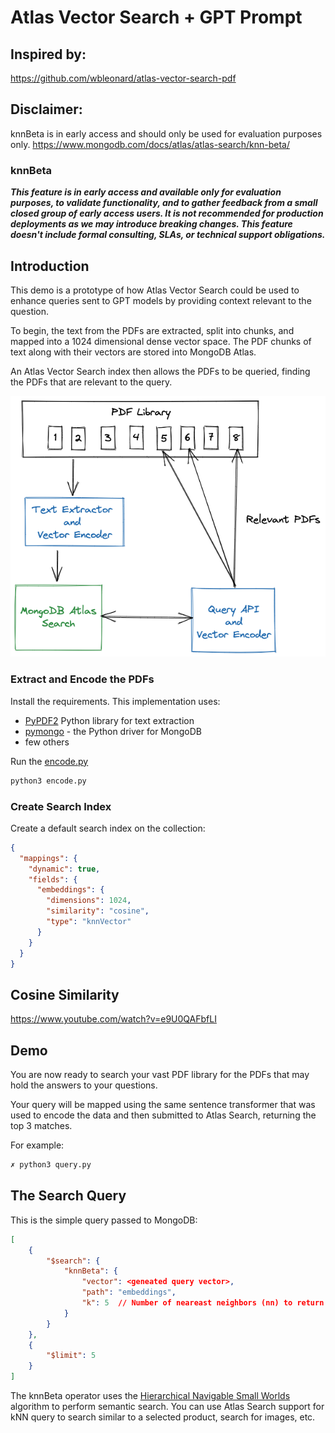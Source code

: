 # Atlas Vector Search + GPT Prompt

## Inspired by: 
https://github.com/wbleonard/atlas-vector-search-pdf

## Disclaimer:
knnBeta is in early access and should only be used for evaluation purposes only.
https://www.mongodb.com/docs/atlas/atlas-search/knn-beta/

### knnBeta
***This feature is in early access and available only for evaluation purposes, to validate functionality, and to gather feedback from a small closed group of early access users. It is not recommended for production deployments as we may introduce breaking changes. This feature doesn't include formal consulting, SLAs, or technical support obligations.***

## Introduction
This demo is a prototype of how Atlas Vector Search could be used to enhance queries sent to GPT models by providing context relevant to the question.

To begin, the text from the PDFs are extracted, split into chunks, and mapped into a 1024 dimensional dense vector space. The PDF chunks of text along with their vectors are stored into MongoDB Atlas.

An Atlas Vector Search index then allows the PDFs to be queried, finding the PDFs that are relevant to the query. 


![Architecture](images/architecture.png)


### Extract and Encode the PDFs
Install the requirements. This implementation uses:
* [PyPDF2](https://github.com/py-pdf/PyPDF2)    Python library for text extraction
* [pymongo](https://pypi.org/project/pymongo/) - the Python driver for MongoDB
* few others


Run the [encode.py](encode.py)
```python
python3 encode.py
```

### Create Search Index
Create a default search index on the collection:
```json
{
  "mappings": {
    "dynamic": true,
    "fields": {
      "embeddings": {
        "dimensions": 1024,
        "similarity": "cosine",
        "type": "knnVector"
      }
    }
  }
}
```

## Cosine Similarity
https://www.youtube.com/watch?v=e9U0QAFbfLI


## Demo
You are now ready to search your vast PDF library for the PDFs that may hold the answers to your questions.

Your query will be mapped using the same sentence transformer that was used to encode the data and then submitted to Atlas Search, returning the top 3 matches.

For example:

```zsh
✗ python3 query.py 
```

## The Search Query
This is the simple query passed to MongoDB:

```json
[
    {
        "$search": {
            "knnBeta": {
                "vector": <geneated query vector>,
                "path": "embeddings",
                "k": 5  // Number of neareast neighbors (nn) to return 
            }
        }
    },
    {
        "$limit": 5      
    }
]
```

The knnBeta operator uses the [Hierarchical Navigable Small Worlds](https://arxiv.org/abs/1603.09320) algorithm to perform semantic search. You can use Atlas Search support for kNN query to search similar to a selected product, search for images, etc.




